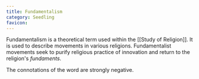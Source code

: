 ```yaml
---
title: Fundamentalism
category: Seedling
favicon: 
---
```


Fundamentalism is a theoretical term used within the [[Study of Religion]]. It is used to describe movements in various religions. Fundamentalist movements seek to purify religious practice of innovation and return to the religion's *fundaments*.

The connotations of the word are strongly negative.